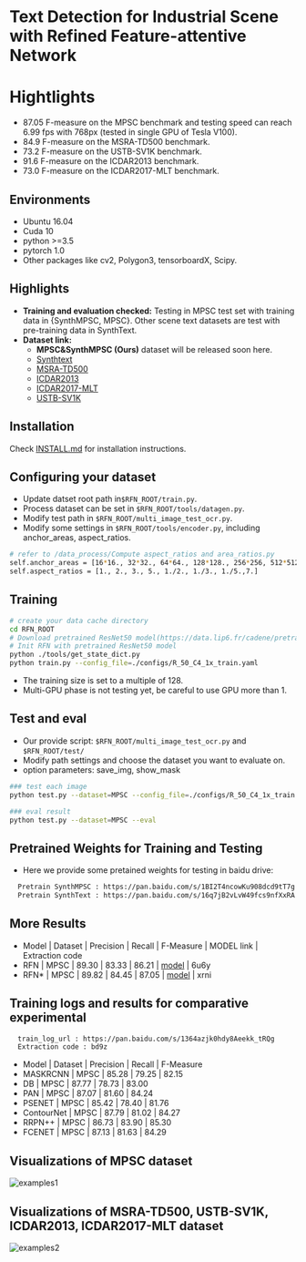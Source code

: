 # Text Detection for Industrial Scene with Refined Feature-attentive Network

# Hightlights

- 87.05 F-measure on the MPSC benchmark and testing speed can reach 6.99 fps with 768px (tested in single GPU of Tesla V100).
- 84.9 F-measure on the MSRA-TD500 benchmark.
- 73.2 F-measure on the USTB-SV1K benchmark. 
- 91.6 F-measure on the ICDAR2013 benchmark.
- 73.0 F-measure on the ICDAR2017-MLT benchmark.

## Environments
- Ubuntu 16.04
- Cuda 10
- python >=3.5
- pytorch 1.0
- Other packages like cv2, Polygon3, tensorboardX, Scipy.

## Highlights
- **Training and evaluation checked:** Testing in MPSC test set with training data in {SynthMPSC, MPSC}. Other scene text datasets are test with pre-training data in SynthText.
- **Dataset link:** 
  - **MPSC&SynthMPSC (Ours)** dataset will be released soon here. 
  - [Synthtext](https://www.robots.ox.ac.uk/~vgg/data/scenetext/)
  - [MSRA-TD500](http://www.iapr-tc11.org/mediawiki/index.php/MSRA_Text_Detection_500_Database_(MSRA-TD500))
  - [ICDAR2013](https://rrc.cvc.uab.es/?ch=2&com=downloads)
  - [ICDAR2017-MLT](https://rrc.cvc.uab.es/?ch=8&com=downloads)
  - [USTB-SV1K](http://prir.ustb.edu.cn/TexStar/MOMV-text-detection/)
## Installation
Check [INSTALL.md](INSTALL.md) for installation instructions.

## Configuring your dataset
- Update datset root path in`$RFN_ROOT/train.py`.
- Process dataset can be set in `$RFN_ROOT/tools/datagen.py`.  
- Modify test path in `$RFN_ROOT/multi_image_test_ocr.py`.
- Modify some settings in `$RFN_ROOT/tools/encoder.py`, including anchor_areas, aspect_ratios.
```bash
# refer to /data_process/Compute aspect_ratios and area_ratios.py
self.anchor_areas = [16*16., 32*32., 64*64., 128*128., 256*256, 512*512.]
self.aspect_ratios = [1., 2., 3., 5., 1./2., 1./3., 1./5.,7.]
```
## Training 
```bash
# create your data cache directory
cd RFN_ROOT
# Download pretrained ResNet50 model(https://data.lip6.fr/cadene/pretrainedmodels/se_resnet50-ce0d4300.pth)
# Init RFN with pretrained ResNet50 model
python ./tools/get_state_dict.py
python train.py --config_file=./configs/R_50_C4_1x_train.yaml
```

- The training size is set to a multiple of 128.
- Multi-GPU phase is not testing yet, be careful to use GPU more than 1.

## Test and eval
- Our provide script: `$RFN_ROOT/multi_image_test_ocr.py` and `$RFN_ROOT/test/`
- Modify path settings and choose the dataset you want to evaluate on.
- option parameters: save_img, show_mask
```bash
### test each image
python test.py --dataset=MPSC --config_file=./configs/R_50_C4_1x_train.yaml --test --save_img
```
```bash
### eval result
python test.py --dataset=MPSC --eval
```

## Pretrained Weights for Training and Testing
- Here we provide some pretained weights for testing in baidu drive:
```bash
  Pretrain SynthMPSC : https://pan.baidu.com/s/1BI2T4ncowKu908dcd9tT7g (0ke0)
  Pretrain SynthText : https://pan.baidu.com/s/16q7jB2vLvW49fcs9nfXxRA (waki)
```

## More Results 
- Model | Dataset | Precision | Recall | F-Measure | MODEL link | Extraction code
- RFN | MPSC | 89.30 | 83.33 | 86.21 | [model](https://pan.baidu.com/s/1j22FSpGBKQgPkVncvQ41ng) | 6u6y
- RFN* | MPSC | 89.82 | 84.45 | 87.05 | [model](https://pan.baidu.com/s/1lHUEmXKra9CTubBDR_a7xA) | xrni

## Training logs and results for comparative experimental
```bash
  train_log_url : https://pan.baidu.com/s/1364azjk0hdy8Aeekk_tRQg 
  Extraction code : bd9z
```
- Model | Dataset | Precision | Recall | F-Measure
- MASKRCNN | MPSC | 85.28 | 79.25 | 82.15
- DB | MPSC | 87.77 | 78.73 | 83.00 
- PAN | MPSC | 87.07 | 81.60 | 84.24 
- PSENET | MPSC | 85.42 | 78.40 | 81.76 
- ContourNet | MPSC | 87.79 | 81.02 | 84.27 
- RRPN++ | MPSC | 86.73 | 83.90 | 85.30 
- FCENET | MPSC | 87.13 | 81.63 | 84.29 

[comment]: <> (## Final )

[comment]: <> (- Enjoy it with all the codes.)

[comment]: <> (- Citing us if you find it work in your projects.)

[comment]: <> (```)

[comment]: <> (```)

## Visualizations of MPSC dataset
![examples1](visualization/MPSC.png)

[comment]: <> (![examples1]&#40;https://github.com/TongkunGuan/RFN/blob/main/visualization/MPSC/Image_001.png&#41;)

[comment]: <> (![examples2]&#40;visualization/MPSC/Image_007.png&#41;)

[comment]: <> (![examples3]&#40;visualization/MPSC/Image_013.png&#41;)

[comment]: <> (![examples4]&#40;visualization/MPSC/Image_014.png&#41;)

[comment]: <> (![examples5]&#40;visualization/MPSC/Image_020.png&#41;)

[comment]: <> (![examples6]&#40;visualization/MPSC/Image_027.png&#41;)

## Visualizations of MSRA-TD500, USTB-SV1K, ICDAR2013, ICDAR2017-MLT dataset
![examples2](visualization/SceneTextDataset.png)

[comment]: <> (![examples1]&#40;visualization/MSRA-TD500/Image_001.png&#41;)

[comment]: <> (![examples2]&#40;visualization/MSRA-TD500/Image_002.png&#41;)

[comment]: <> (![examples3]&#40;visualization/MSRA-TD500/Image_003.png&#41;)

[comment]: <> (![examples4]&#40;visualization/MSRA-TD500/Image_004.png&#41;)

[comment]: <> (![examples5]&#40;visualization/MSRA-TD500/Image_005.png&#41;)

[comment]: <> (![examples6]&#40;visualization/MSRA-TD500/Image_006.png&#41;)

[comment]: <> (## Visualizations of ICDAR2013 dataset)

[comment]: <> (![examples1]&#40;visualization/ICDAR2013/Image_007.png&#41;)

[comment]: <> (![examples2]&#40;visualization/ICDAR2013/Image_012.png&#41;)

[comment]: <> (![examples3]&#40;visualization/ICDAR2013/Image_010.png&#41;)

[comment]: <> (![examples4]&#40;visualization/ICDAR2013/Image_008.png&#41;)

[comment]: <> (![examples5]&#40;visualization/ICDAR2013/Image_009.png&#41;)

[comment]: <> (![examples6]&#40;visualization/ICDAR2013/Image_011.png&#41;)

[comment]: <> (## Visualizations of ICDAR2017-MLT dataset)

[comment]: <> (![examples1]&#40;visualization/ICDAR2017MLT/Image_013.png&#41;)

[comment]: <> (![examples2]&#40;visualization/ICDAR2017MLT/Image_014.png&#41;)

[comment]: <> (![examples3]&#40;visualization/ICDAR2017MLT/Image_015.png&#41;)

[comment]: <> (![examples4]&#40;visualization/ICDAR2017MLT/Image_016.png&#41;)

[comment]: <> (![examples5]&#40;visualization/ICDAR2017MLT/Image_017.png&#41;)

[comment]: <> (![examples6]&#40;visualization/ICDAR2017MLT/Image_018.png&#41;)

[comment]: <> (## Visualizations of USTB-SV1K dataset)

[comment]: <> (![examples1]&#40;visualization/USTB-SV1K/Image_019.png&#41;)

[comment]: <> (![examples2]&#40;visualization/USTB-SV1K/Image_020.png&#41;)

[comment]: <> (![examples3]&#40;visualization/USTB-SV1K/Image_021.png&#41;)

[comment]: <> (![examples4]&#40;visualization/USTB-SV1K/Image_022.png&#41;)

[comment]: <> (![examples5]&#40;visualization/USTB-SV1K/Image_023.png&#41;)

[comment]: <> (![examples6]&#40;visualization/USTB-SV1K/Image_024.png&#41;)

